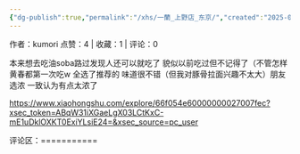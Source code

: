 ```yaml
---
{"dg-publish":true,"permalink":"/xhs/一蘭_上野店_东京/","created":"2025-03-17T23:03:30.078+08:00","updated":"2025-03-17T23:03:30.078+08:00"}
---
```


作者：kumori
点赞：4   |   收藏：1   |   评论：0

本来想去吃油soba路过发现人还可以就吃了 貌似以前吃过但不记得了（不管怎样黄春都第一次吃w
全选了推荐的 味道很不错（但我对豚骨拉面兴趣不太大）朋友选浓 一致认为有点太浓了

https://www.xiaohongshu.com/explore/66f054e60000000027007fec?xsec_token=ABqW31iXGaeLgX03LCtKxC-mE1uDklOXKT0ExiYLsiE24=&xsec_source=pc_user

评论区：===========

